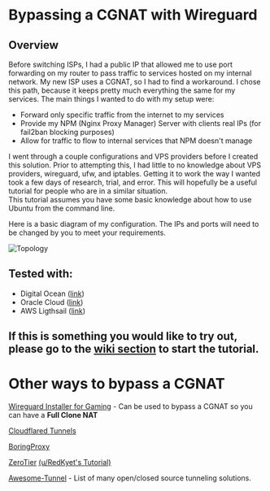 # Bypassing a CGNAT with Wireguard

## Overview
Before switching ISPs, I had a public IP that allowed me to use port forwarding on my router to pass traffic to services hosted on my internal network.  My new ISP uses a CGNAT, so I had to find a workaround.  I chose this path, because it keeps pretty much everything the same for my services.  The main things I wanted to do with my setup were:
* Forward only specific traffic from the internet to my services
* Provide my NPM (Nginx Proxy Manager) Server with clients real IPs (for fail2ban blocking purposes)
* Allow for traffic to flow to internal services that NPM doesn't manage

I went through a couple configurations and VPS providers before I created this solution.  Prior to attempting this, I had little to no knowledge about VPS providers, wireguard, ufw, and iptables.  Getting it to work the way I wanted took a few days of research, trial, and error.
This will hopefully be a useful tutorial for people who are in a similar situation.  
This tutorial assumes you have some basic knowledge about how to use Ubuntu from the command line.

Here is a basic diagram of my configuration.  The IPs and ports will need to be changed by you to meet your requirements.

![Topology](Basic%20Topology.png)

## Tested with:
* Digital Ocean ([link](https://www.digitalocean.com/products/droplets/))
* Oracle Cloud ([link](https://www.oracle.com/cloud/))
* AWS Ligthsail ([link](https://aws.amazon.com/lightsail/))

## If this is something you would like to try out, please go to the [wiki section](https://github.com/dvbava/Bypass_CGNAT/wiki) to start the tutorial.

# Other ways to bypass a CGNAT
[Wireguard Installer for Gaming](https://github.com/xiahualiu/wg_gaming_installer) - Can be used to bypass a CGNAT so you can have a **Full Clone NAT**

[Cloudflared Tunnels](https://developers.cloudflare.com/cloudflare-one/connections/connect-apps/install-and-setup/tunnel-guide/)

[BoringProxy](https://boringproxy.io/)

[ZeroTier](https://www.zerotier.com/) [(u/RedKyet's Tutorial)](https://www.reddit.com/r/selfhosted/comments/u8n5hz/how_to_bypass_cgnat_and_expose_your_server_to_the/)

[Awesome-Tunnel](https://github.com/anderspitman/awesome-tunneling) - List of many open/closed source tunneling solutions.

